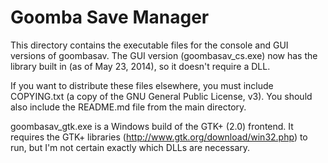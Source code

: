Goomba Save Manager
===================

This directory contains the executable files for the console and GUI versions of goombasav. The GUI version (goombasav_cs.exe) now has the library built in (as of May 23, 2014), so it doesn't require a DLL. 

If you want to distribute these files elsewhere, you must include COPYING.txt (a copy of the GNU General Public License, v3). You should also include the README.md file from the main directory.

goombasav_gtk.exe is a Windows build of the GTK+ (2.0) frontend. It requires the GTK+ libraries (http://www.gtk.org/download/win32.php) to run, but I'm not certain exactly which DLLs are necessary.
